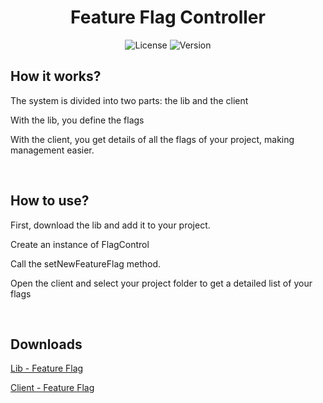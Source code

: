 <div id="title" align="center">
  <h1>Feature Flag Controller</h1>
</div>

<div id="badges" align="center">
  
  ![License](https://img.shields.io/github/license/georgejrdev/Feature-Flag-Controller.svg)
  ![Version](https://img.shields.io/badge/version-1.0.0-53918E.svg)

</div>

## How it works?

<p>The system is divided into two parts: the lib and the client </p>

<p>With the lib, you define the flags</p>

<p>With the client, you get details of all the flags of your project, making management easier.</p>

<br>

## How to use?

<p>First, download the lib and add it to your project.</p>

<p>Create an instance of FlagControl</p>

<p>Call the setNewFeatureFlag method.</p>

<p>Open the client and select your project folder to get a detailed list of your flags</p>

<br>

## Downloads

[Lib - Feature Flag](https://github.com/georgejrdev/Feature-Flag-Controller/raw/main/lib/build/Feature-Flag-Lib.jar)

[Client - Feature Flag](https://github.com/georgejrdev/Feature-Flag-Controller/raw/main/client/build/Feature-Flag-Client.jar)